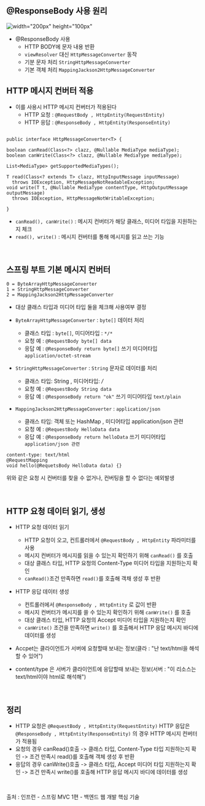 ## **@ResponseBody 사용 원리**
![width="200px" height="100px"](https://user-images.githubusercontent.com/97818720/162620016-588dec74-4f1b-4891-90c1-5bbf587de973.png)
* @ResponseBody 사용  
  * HTTP BODY에 문자 내용 반환  
  * ```viewResolver``` 대신 ``HttpMessageConverter`` 동작  
  * 기분 문자 처리 ```StringHttpMessageConverter```
  * 기본 객체 처리 ```MappingJackson2HttpMessageConverter```  

## **HTTP 메시지 컨버터 적용**  
* 이를 사용시 HTTP 메시지 컨버터가 적용된다
  * HTTP 요청 : ```@RequestBody , HttpEntity(RequestEntity)```  
  * HTTP 응답 : ```@ResponseBody , HttpEntity(ResponseEntity)```  
``` package org.springframework.http.converter;

public interface HttpMessageConverter<T> {

boolean canRead(Class<?> clazz, @Nullable MediaType mediaType);
boolean canWrite(Class<?> clazz, @Nullable MediaType mediaType);

List<MediaType> getSupportedMediaTypes();

T read(Class<? extends T> clazz, HttpInputMessage inputMessage)
  throws IOException, HttpMessageNotReadableException;
void write(T t, @Nullable MediaType contentType, HttpOutputMessage 
outputMessage)
  throws IOException, HttpMessageNotWritableException;
  
}
```

* ```canRead(), canWrite()``` : 메시지 컨버터가 해당 클래스, 미디어 타입을 지원하는지 체크  
* ```read(), write()``` : 메시지 컨버터를 통해 메시지를 읽고 쓰는 기능  

</br>

## **스프링 부트 기본 메시지 컨버터**
``` 
0 = ByteArrayHttpMessageConverter  
1 = StringHttpMessageConverter  
2 = MappingJackson2HttpMessageConverter
```  
* 대상 클래스 타입과 미디어 타입 둘을 체크해 사용여부 결정  
* ``ByteArrayHttpMessageConverter`` : ``byte[]`` 데이터 처리  
  * 클래스 타입 : ``byte[]``, 미디어타입 : ``*/*``  
  * 요청 예 : ``@RequestBody byte[] data`` 
  * 응답 예 : ``@ResponseBody return byte[]`` 쓰기 미디어타입 ``application/octet-stream``  

* ``StringHttpMessageConverter`` : ``String`` 문자로 데이터를 처리  
  * 클래스 타입: String , 미디어타입: */*  
  * 요청 예 : ``@RequestBody String data``  
  * 응답 예 : ``@ResponseBody return "ok"`` 쓰기 미디어타입 ``text/plain``  

* ``MappingJackson2HttpMessageConverter`` : ``application/json``  
  * 클래스 타입: 객체 또는 HashMap , 미디어타입 application/json 관련 
  * 요청 예 : ``@RequestBody HelloData data``  
  * 응답 예 : ``@ResponseBody return helloData`` 쓰기 미디어타입 ``application/json 관련``  

```
content-type: text/html
@RequestMapping
void hello(@RequetsBody HelloData data) {}
```
위와 같은 요청 시 컨버터를 찾을 수 없거나, 컨버팅을 할 수 없다는 예외발생  

</br>

## **HTTP 요청 데이터 읽기, 생성**
* HTTP 요청 데이터 읽기  
  * HTTP 요청이 오고, 컨트롤러에서 ``@RequestBody , HttpEntity`` 파라미터를 사용 
  * 메시지 컨버터가 메시지를 읽을 수 있는지 확인하기 위해 ``canRead()`` 를 호출  
  * 대상 클래스 타입, HTTP 요청의 Content-Type 미디어 타입을 지원하는지 확인  
  * ``canRead()``조건 만족하면 ``read()``를 호출해 객채 생성 후 반환  

* HTTP 응답 데이터 생성  
  * 컨트롤러에서 ``@ResponseBody , HttpEntity`` 로 값이 반환  
  * 메시지 컨버터가 메시지를 쓸 수 있는지 확인하기 위해 ``canWrite()`` 를 호출  
  * 대상 클래스 타입, HTTP 요청의 Accept 미디어 타입을 지원하는지 확인  
  * ``canWrite()`` 조건을 만족하면 ``write()`` 를 호출해서 HTTP 응답 메시지 바디에 데이터를 생성  

* Accpet는 클라이언트가 서버에 요청할때 보내는 정보(클라 : "난 text/html을 해석할 수 있어")  
* content/type 은 서버가 클라이언트에 응답할때 보내는 정보(서버 : "이 리소스는 text/html이야 html로 해석해")  

</br>

## **정리**
* HTTP 요청은 ```@RequestBody , HttpEntity(RequestEntity)``` 
HTTP 응답은 ```@ResponseBody , HttpEntity(ResponseEntity)``` 의 경우 HTTP 메시지 컨버터가 적용됨  
* 요청의 경우 canRead()호출 -> 클래스 타입, Content-Type 타입 지원하는지 확인 -> 조건 만족시 read()를 호출해 객체 생성 후 반환  
* 응답의 경우 canWrite()호출 -> 클래스 타입, Accept 미디어 타입 지원하는지 확인 -> 
조건 만족시 write()를 호출해 HTTP 응답 메시지 바디에 데이터를 생성  

</br>

출처 : 인프런 - 스프링 MVC 1편 - 백엔드 웹 개발 핵심 기술
